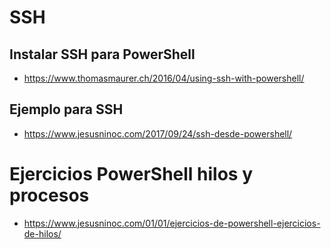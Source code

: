 # SSH

## Instalar SSH para PowerShell
* https://www.thomasmaurer.ch/2016/04/using-ssh-with-powershell/

## Ejemplo para SSH
* https://www.jesusninoc.com/2017/09/24/ssh-desde-powershell/

# Ejercicios PowerShell hilos y procesos
* https://www.jesusninoc.com/01/01/ejercicios-de-powershell-ejercicios-de-hilos/
